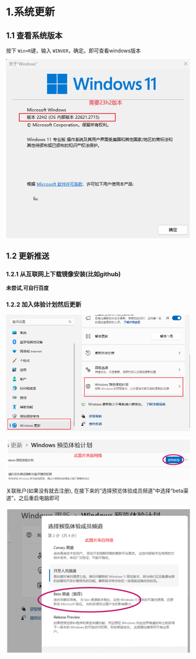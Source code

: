 # 1.系统更新

## 1.1 查看系统版本

按下 `Win+R`键，输入 `WINVER`，确定。即可查看windows版本

![1700293176307](image/1.copilot/1700293176307.png)

## 1.2 更新推送

### 1.2.1 从互联网上下载镜像安装(比如github)

**未尝试,可自行百度**

### 1.2.2 加入体验计划然后更新

![1700293328121](image/1.copilot/1700293328121.png)

![1700293468925](image/1.copilot/1700293468925.png)

关联账户(如果没有就去注册), 在接下来的“选择预览体验成员频道”中选择“beta渠道”，之后重启电脑即可

![1700293559295](image/1.copilot/1700293559295.png)
